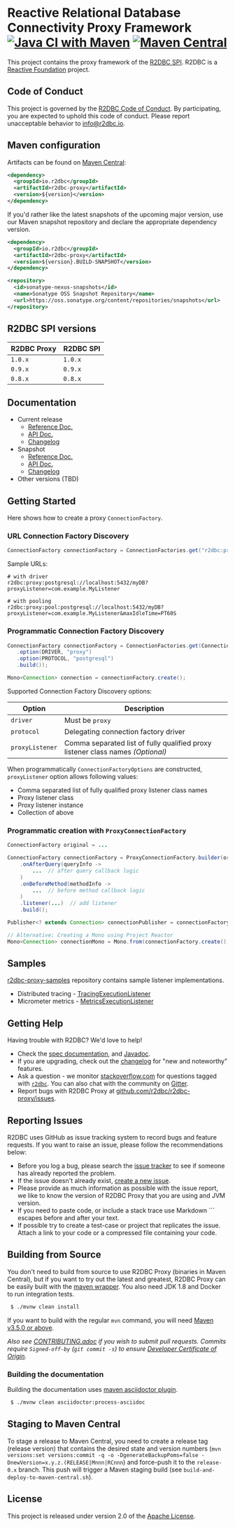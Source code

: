 # Reactive Relational Database Connectivity Proxy Framework [![Java CI with Maven](https://github.com/r2dbc/r2dbc-proxy/workflows/Java%20CI%20with%20Maven/badge.svg?branch=main)](https://github.com/r2dbc/r2dbc-proxy/actions?query=workflow%3A%22Java+CI+with+Maven%22+branch%3Amain) [![Maven Central](https://maven-badges.herokuapp.com/maven-central/io.r2dbc/r2dbc-proxy/badge.svg)](https://maven-badges.herokuapp.com/maven-central/io.r2dbc/r2dbc-proxy)

This project contains the proxy framework of the [R2DBC SPI][r]. R2DBC is a [Reactive Foundation][rf] project.

[r]: https://github.com/r2dbc/r2dbc-spi
[rf]: https://reactive.foundation

## Code of Conduct

This project is governed by the [R2DBC Code of Conduct](https://github.com/r2dbc/.github/blob/main/CODE_OF_CONDUCT.adoc). By participating, you are expected to uphold this code of conduct. Please report unacceptable behavior to [info@r2dbc.io](mailto:info@r2dbc.io).


## Maven configuration

Artifacts can be found on [Maven Central](https://search.maven.org/search?q=r2dbc-proxy):

```xml
<dependency>
  <groupId>io.r2dbc</groupId>
  <artifactId>r2dbc-proxy</artifactId>
  <version>${version}</version>
</dependency>
```

If you'd rather like the latest snapshots of the upcoming major version, use our Maven snapshot repository and declare the appropriate dependency version.

```xml
<dependency>
  <groupId>io.r2dbc</groupId>
  <artifactId>r2dbc-proxy</artifactId>
  <version>${version}.BUILD-SNAPSHOT</version>
</dependency>

<repository>
  <id>sonatype-nexus-snapshots</id>
  <name>Sonatype OSS Snapshot Repository</name>
  <url>https://oss.sonatype.org/content/repositories/snapshots</url>
</repository>
```

## R2DBC SPI versions

| R2DBC Proxy | R2DBC SPI
| ----------- | ----------
|     `1.0.x` | `1.0.x`
|     `0.9.x` | `0.9.x`
|     `0.8.x` | `0.8.x`


## Documentation

- Current release
  - [Reference Doc.][reference-current]
  - [API Doc.][javadoc-current]
  - [Changelog][changelog-current]
- Snapshot
  - [Reference Doc.][reference-snapshot]
  - [API Doc.][javadoc-snapshot]
  - [Changelog][changelog-snapshot]
- Other versions (TBD)

[reference-current]: http://r2dbc.io/r2dbc-proxy/docs/current/docs/html
[reference-snapshot]: http://r2dbc.io/r2dbc-proxy/docs/current-snapshot/docs/html
[javadoc-current]: http://r2dbc.io/r2dbc-proxy/docs/current/api/
[javadoc-snapshot]: http://r2dbc.io/r2dbc-proxy/docs/current-snapshot/api/
[changelog-current]: http://r2dbc.io/r2dbc-proxy/docs/current/CHANGELOG.txt
[changelog-snapshot]: http://r2dbc.io/r2dbc-proxy/docs/current-snapshot/CHANGELOG.txt


## Getting Started

Here shows how to create a proxy `ConnectionFactory`.

### URL Connection Factory Discovery

```java
ConnectionFactory connectionFactory = ConnectionFactories.get("r2dbc:proxy:<driver>//<host>:<port>>/<database>[?proxyListener=<fqdn>]");
```

Sample URLs:
```
# with driver
r2dbc:proxy:postgresql://localhost:5432/myDB?proxyListener=com.example.MyListener

# with pooling
r2dbc:proxy:pool:postgresql://localhost:5432/myDB?proxyListener=com.example.MyListener&maxIdleTime=PT60S
```

### Programmatic Connection Factory Discovery
```java
ConnectionFactory connectionFactory = ConnectionFactories.get(ConnectionFactoryOptions.builder()
   .option(DRIVER, "proxy")
   .option(PROTOCOL, "postgresql")
   .build());

Mono<Connection> connection = connectionFactory.create();
```

Supported Connection Factory Discovery options:

| Option | Description
| ------ | -----------
| `driver` | Must be `proxy`
| `protocol` | Delegating connection factory driver
| `proxyListener` | Comma separated list of fully qualified proxy listener class names  _(Optional)_

When programmatically `ConnectionFactoryOptions` are constructed, `proxyListener` option allows following values:
- Comma separated list of fully qualified proxy listener class names
- Proxy listener class
- Proxy listener instance
- Collection of above

### Programmatic creation with `ProxyConnectionFactory`

```java
ConnectionFactory original = ...

ConnectionFactory connectionFactory = ProxyConnectionFactory.builder(original)
    .onAfterQuery(queryInfo ->
        ...  // after query callback logic
    )
    .onBeforeMethod(methodInfo ->
        ...  // before method callback logic
    )
    .listener(...)  // add listener
    .build();

Publisher<? extends Connection> connectionPublisher = connectionFactory.create();

// Alternative: Creating a Mono using Project Reactor
Mono<Connection> connectionMono = Mono.from(connectionFactory.create());
```


## Samples

[r2dbc-proxy-samples][r2dbc-proxy-samples] repository contains sample listener implementations.

- Distributed tracing - [TracingExecutionListener][TracingExecutionListener]
- Micrometer metrics - [MetricsExecutionListener][MetricsExecutionListener]


[r2dbc-proxy-samples]: https://github.com/ttddyy/r2dbc-proxy-examples
[TracingExecutionListener]: https://github.com/ttddyy/r2dbc-proxy-examples/blob/master/listener-example/src/main/java/io/r2dbc/examples/TracingExecutionListener.java
[MetricsExecutionListener]: https://github.com/ttddyy/r2dbc-proxy-examples/blob/master/listener-example/src/main/java/io/r2dbc/examples/MetricsExecutionListener.java

## Getting Help

Having trouble with R2DBC? We'd love to help!

* Check the [spec documentation](https://r2dbc.io/spec/0.8.1.RELEASE/spec/html/), and [Javadoc](https://r2dbc.io/spec/0.8.1.RELEASE/api/).
* If you are upgrading, check out the [changelog](https://r2dbc.io/spec/0.8.1.RELEASE/CHANGELOG.txt) for "new and noteworthy" features.
* Ask a question - we monitor [stackoverflow.com](https://stackoverflow.com) for questions
  tagged with [`r2dbc`](https://stackoverflow.com/tags/r2dbc). 
  You can also chat with the community on [Gitter](https://gitter.im/r2dbc/r2dbc).
* Report bugs with R2DBC Proxy at [github.com/r2dbc/r2dbc-proxy/issues](https://github.com/r2dbc/r2dbc-proxy/issues).

## Reporting Issues

R2DBC uses GitHub as issue tracking system to record bugs and feature requests. 
If you want to raise an issue, please follow the recommendations below:

* Before you log a bug, please search the [issue tracker](https://github.com/r2dbc/r2dbc-proxy/issues) to see if someone has already reported the problem.
* If the issue doesn't already exist, [create a new issue](https://github.com/r2dbc/r2dbc-proxy/issues/new).
* Please provide as much information as possible with the issue report, we like to know the version of R2DBC Proxy that you are using and JVM version.
* If you need to paste code, or include a stack trace use Markdown ``` escapes before and after your text.
* If possible try to create a test-case or project that replicates the issue. 
Attach a link to your code or a compressed file containing your code.

## Building from Source

You don't need to build from source to use R2DBC Proxy (binaries in Maven Central), but if you want to try out the latest and greatest, R2DBC Proxy can be easily built with the
[maven wrapper](https://github.com/takari/maven-wrapper). You also need JDK 1.8 and Docker to run integration tests.

```bash
 $ ./mvnw clean install
```

If you want to build with the regular `mvn` command, you will need [Maven v3.5.0 or above](https://maven.apache.org/run-maven/index.html).

_Also see [CONTRIBUTING.adoc](https://github.com/r2dbc/.github/blob/main/CONTRIBUTING.adoc) if you wish to submit pull requests. Commits require `Signed-off-by` (`git commit -s`) to ensure [Developer Certificate of Origin](https://developercertificate.org/)._

### Building the documentation

Building the documentation uses [maven asciidoctor plugin][asciidoctor-maven-plugin].

```bash
 $ ./mvnw clean asciidoctor:process-asciidoc
```

[asciidoctor-maven-plugin]: https://github.com/asciidoctor/asciidoctor-maven-plugin


## Staging to Maven Central

To stage a release to Maven Central, you need to create a release tag (release version) that contains the desired state and version numbers (`mvn versions:set versions:commit -q -o -DgenerateBackupPoms=false -DnewVersion=x.y.z.(RELEASE|Mnnn|RCnnn`) and force-push it to the `release-0.x` branch. This push will trigger a Maven staging build (see `build-and-deploy-to-maven-central.sh`).

## License
This project is released under version 2.0 of the [Apache License][l].

[l]: https://www.apache.org/licenses/LICENSE-2.0
